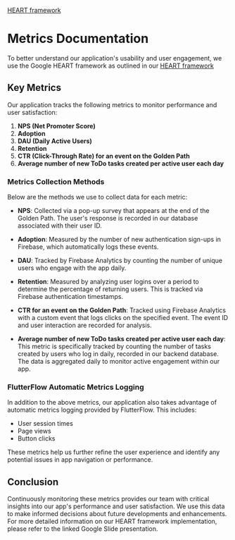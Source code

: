 [HEART framework](https://docs.google.com/presentation/d/1LoHqij2aKoj_UmXh4wUQEc_CQnoW8cLxyOgLZfQxe4I/edit?usp=sharing)
# Metrics Documentation

To better understand our application's usability and user engagement, we use the Google HEART framework as outlined in our [HEART framework](https://docs.google.com/presentation/d/1LoHqij2aKoj_UmXh4wUQEc_CQnoW8cLxyOgLZfQxe4I/edit?usp=sharing)

## Key Metrics

Our application tracks the following metrics to monitor performance and user satisfaction:

1. **NPS (Net Promoter Score)**
2. **Adoption**
3. **DAU (Daily Active Users)**
4. **Retention**
5. **CTR (Click-Through Rate) for an event on the Golden Path**
6. **Average number of new ToDo tasks created per active user each day**

### Metrics Collection Methods

Below are the methods we use to collect data for each metric:

- **NPS**: Collected via a pop-up survey that appears at the end of the Golden Path. The user's response is recorded in our database associated with their user ID.
  
- **Adoption**: Measured by the number of new authentication sign-ups in Firebase, which automatically logs these events.
  
- **DAU**: Tracked by Firebase Analytics by counting the number of unique users who engage with the app daily.
  
- **Retention**: Measured by analyzing user logins over a period to determine the percentage of returning users. This is tracked via Firebase authentication timestamps.
  
- **CTR for an event on the Golden Path**: Tracked using Firebase Analytics with a custom event that logs clicks on the specified event. The event ID and user interaction are recorded for analysis.
  
- **Average number of new ToDo tasks created per active user each day**: This metric is specifically tracked by counting the number of tasks created by users who log in daily, recorded in our backend database. The data is aggregated daily to monitor active engagement within our app.

### FlutterFlow Automatic Metrics Logging

In addition to the above metrics, our application also takes advantage of automatic metrics logging provided by FlutterFlow. This includes:

- User session times
- Page views
- Button clicks

These metrics help us further refine the user experience and identify any potential issues in app navigation or performance.

## Conclusion

Continuously monitoring these metrics provides our team with critical insights into our app's performance and user satisfaction. We use this data to make informed decisions about future developments and enhancements. For more detailed information on our HEART framework implementation, please refer to the linked Google Slide presentation.
